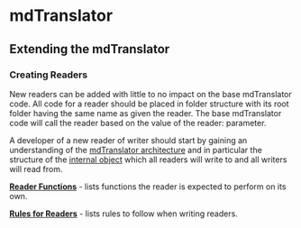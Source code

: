 # mdTranslator

## Extending the mdTranslator

### Creating Readers

New readers can be added with little to no impact on the base mdTranslator code. All code for a reader should be placed in folder structure with its root folder having the same name as given the reader.  The base mdTranslator code will call the reader based on the value of the reader: parameter.  

A developer of a new reader of writer should start by gaining an understanding of the [mdTranslator architecture](../mdtranslator/translatorArchitecture.md) and in particular the structure of the [internal object](../mdtranslator/internalObject.md) which all readers will write to and all writers will read from.

[__Reader Functions__](../mdtranslator/readerFunctions.md) - lists functions the reader is expected to perform on its own. 

[__Rules for Readers__](../mdtranslator/readerRules.md) - lists rules to follow when writing readers. 

